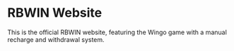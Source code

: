 # RBWIN Website

This is the official RBWIN website, featuring the Wingo game with a manual recharge and withdrawal system.
